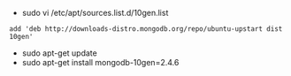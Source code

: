 * sudo vi /etc/apt/sources.list.d/10gen.list
```
add 'deb http://downloads-distro.mongodb.org/repo/ubuntu-upstart dist 10gen'
```
* sudo apt-get update
* sudo apt-get install mongodb-10gen=2.4.6
